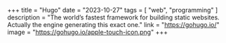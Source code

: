 +++
title = "Hugo"
date = "2023-10-27"
tags = [
    "web",
    "programming"
]
description = "The world’s fastest framework for building static websites. Actually the engine generating this exact one."
link = "https://gohugo.io/"
image = "https://gohugo.io/apple-touch-icon.png"
+++
